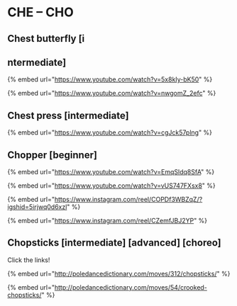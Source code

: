 # CHE – CHO

## Chest butterfly \[i

##

## ntermediate]

{% embed url="https://www.youtube.com/watch?v=5x8kIy-bK50" %}

{% embed url="https://www.youtube.com/watch?v=nwgomZ_2efc" %}

## Chest press \[intermediate]

{% embed url="https://www.youtube.com/watch?v=cgJck57plng" %}

## Chopper \[beginner]

{% embed url="https://www.youtube.com/watch?v=EmqSldq8SfA" %}

{% embed url="https://www.youtube.com/watch?v=vUS747FXsx8" %}

{% embed url="https://www.instagram.com/reel/COPDf3WBZqZ/?igshid=5irjwq0d6xzl" %}

{% embed url="https://www.instagram.com/reel/CZemfJBJ2YP" %}

## Chopsticks \[intermediate] \[advanced]  \[choreo]

Click the links!

{% embed url="http://poledancedictionary.com/moves/312/chopsticks/" %}

{% embed url="http://poledancedictionary.com/moves/54/crooked-chopsticks/" %}
